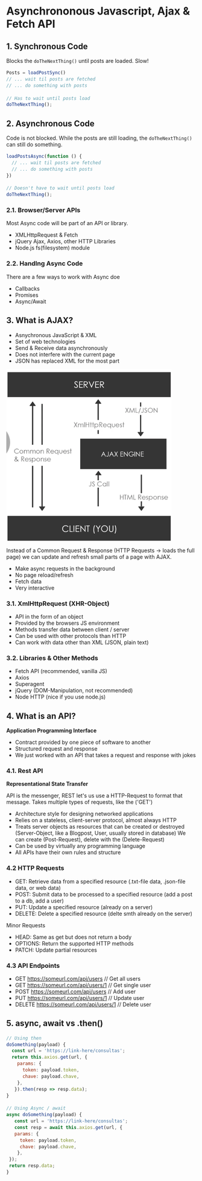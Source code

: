 # Asynchrononous Javascript, Ajax & Fetch API

## 1. Synchronous Code
Blocks the `doTheNextThing()` until posts are loaded. Slow!

```javascript
Posts = loadPostSync()
// ... wait til posts are fetched
// ... do something with posts

// Has to wait until posts load
doTheNextThing();
```

## 2. Asynchronous Code

Code is not blocked. While the posts are still loading, the `doTheNextThing()` can still do something.

```javascript
loadPostsAsync(function () {
  // ... wait til posts are fetched
  // ... do something with posts
})

// Doesn't have to wait until posts load
doTheNextThing(); 
```

### 2.1. Browser/Server APIs

Most Async code will be part of an API or library.

- XMLHttpRequest & Fetch
- jQuery Ajax, Axios, other HTTP Libraries
- Node.js fs(filesystem) module

### 2.2. Handlng Async Code

There are a few ways to work with Async doe

- Callbacks
- Promises
- Async/Await


## 3. What is AJAX?

- Asnychronous JavaScript & XML
- Set of web technologies
- Send & Receive data asynchronously
- Does not interfere with the current page
- JSON has replaced XML for the most part

![AJAX](img1.png)

Instead of a Common Request & Response (HTTP Requests -> loads the full page) we can update and refresh small parts of a page with AJAX.

- Make async requests in the background
- No page reload/refresh
- Fetch data
- Very interactive

### 3.1. XmlHttpRequest (XHR-Object)

- API in the form of an object
- Provided by the browsers JS environment
- Methods transfer data between client / server
- Can be used with other protocols than HTTP
- Can work with data other than XML (JSON, plain text)

### 3.2. Libraries & Other Methods

- Fetch API (recommended, vanilla JS)
- Axios
- Superagent
- jQuery (DOM-Manipulation, not recommended)
- Node HTTP (nice if you use node.js)

## 4. What is an API?

**Application Programming Interface**

- Contract provided by one piece of software to another
- Structured request and response
- We just worked with an API that takes a request and response with jokes

### 4.1. Rest API

**Representational State Transfer**

API is the messenger, REST let's us use a HTTP-Request to format that message. Takes multiple types of requests, like the ('GET')

- Architecture style for designing networked applications
- Relies on a stateless, client-server protocol, almost always HTTP
- Treats server objects as resources that can be created or destroyed (Server-Object, like a Blogpost, User, usually stored in database) We can create (Post-Request), delete with the (Delete-Request)
- Can be used by virtually any programming language
- All APIs have their own rules and structure

### 4.2 HTTP Requests

- GET: Retrieve data from a specified resource (.txt-file data, .json-file data, or web data)
- POST: Submit data to be processed to a specified resource (add a post to a db, add a user)
- PUT: Update a specified resource (already on a server)
- DELETE: Delete a specified resource (delte smth already on the server)

Minor Requests

- HEAD: Same as get but does not return a body
- OPTIONS: Return the supported HTTP methods
- PATCH: Update partial resources

### 4.3 API Endpoints

- GET   https://someurl.com/api/users // Get all users
- GET   https://someurl.com/api/users/1 // Get single user
- POST   https://someurl.com/api/users // Add user
- PUT   https://someurl.com/api/users/1 // Update user
- DELETE   https://someurl.com/api/users/1 // Delete user

## 5. async, await vs .then()

```javascript
// Using then
doSomething(payload) {
  const url = 'https://link-here/consultas';
  return this.axios.get(url, {
    params: {
      token: payload.token,
      chave: payload.chave,
    },
   }).then(resp => resp.data);
}

// Using Async / await
async doSomething(payload) {
   const url = 'https://link-here/consultas';
   const resp = await this.axios.get(url, {
   params: {
     token: payload.token,
     chave: payload.chave,
    },
 });
 return resp.data;
}
```